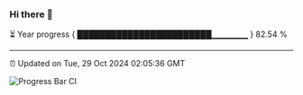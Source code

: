 ### Hi there 👋

⏳ Year progress { ████████████████████████▁▁▁▁▁▁ } 82.54 %

---

⏰ Updated on Tue, 29 Oct 2024 02:05:36 GMT

![Progress Bar CI](https://github.com/IshwaranRudhara/GIT-ACTION/workflows/Progress%20Bar%20CI/badge.svg)
